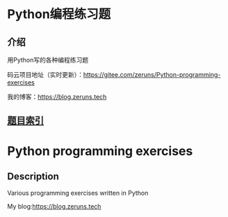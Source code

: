 # Python编程练习题

## 介绍
用Python写的各种编程练习题

码云项目地址（实时更新）：https://gitee.com/zeruns/Python-programming-exercises

我的博客：https://blog.zeruns.tech

## [题目索引](/题目索引.md)

# Python programming exercises

## Description
Various programming exercises written in Python

My blog:https://blog.zeruns.tech
 
